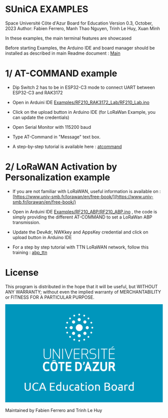 # SUniCA EXAMPLES
Space Université Côte d'Azur Board for Education
Version 0.3, October, 2023
Author: Fabien Ferrero, Manh Thao Nguyen, Trinh Le Huy, Xuan Minh

In these examples, the main terminal features are showcased

Before starting Examples, the Arduino IDE and board manager should be installed as described in main Readme document :
[Main](main/readme.md)

# 1/ AT-COMMAND example

*  Dip Switch 2 has to be in ESP32-C3 mode to connect UART between ESP32-C3 and RAK3172

*  Open in Arduini IDE [Examples/RF210_RAK3172_Lab/RF210_Lab.ino](/Examples/RF210_Lab/RF210_Lab.ino)

*  Click on the upload button in Arduino IDE (for LoRaWan Example, you can update the credentials)

* Open Serial Monitor with 115200 baud

* Type AT-Command in "Message" text box.

* A step-by-step tutorial is available here : [atcommand](atcommand.md)

# 2/ LoRaWAN Activation by Personalization example

*  If you are not familiar with LoRaWAN, useful information is available on :   [https://www.univ-smb.fr/lorawan/en/free-book/](https://www.univ-smb.fr/lorawan/en/free-book/)

*  Open in Arduini IDE [Examples/RF210_ABP/RF210_ABP.ino](/Examples/RF210_ABP/RF210_ABP.ino)  , the code is simply providing the different AT-COMMAND to set a LoRaWan ABP transmission.

*  Update the DevAdr, NWKkey and AppsKey credential and click on upload button in Arduino IDE

*  For a step by step tutorial with TTN LoRaWAN network, follow this training : [abp_ttn](abp_ttn.md)

# License

This program is distributed in the hope that it will be useful, but WITHOUT ANY WARRANTY; without even the implied warranty of MERCHANTABILITY or FITNESS FOR A PARTICULAR PURPOSE.

<img src="https://github.com/FabienFerrero/UCA21/blob/main/Doc/Pictures/UCA_logo.png">

Maintained by Fabien Ferrero and Trinh Le Huy
